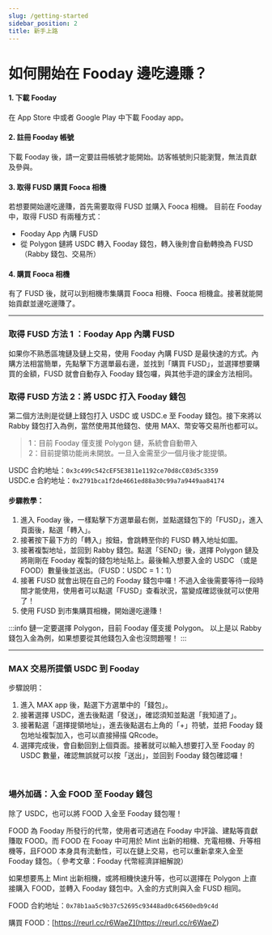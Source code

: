 ```yaml
---
slug: /getting-started
sidebar_position: 2
title: 新手上路
---
```


# 如何開始在 Fooday 邊吃邊賺？

#### 1. 下載 Fooday
在 App Store 中或者 Google Play 中下載 Fooday app。

#### 2. 註冊 Fooday 帳號
下載 Fooday 後，請一定要註冊帳號才能開始。訪客帳號則只能瀏覽，無法貢獻及參與。

#### 3. 取得 FUSD 購買 Fooca 相機
若想要開始邊吃邊賺，首先需要取得 FUSD 並購入 Fooca 相機。
目前在 Fooday 中，取得 FUSD 有兩種方式：
* Fooday App 內購 FUSD
* 從 Polygon 鏈將 USDC 轉入 Fooday 錢包，轉入後則會自動轉換為 FUSD（Rabby 錢包、交易所）

#### 4. 購買 Fooca 相機
有了 FUSD 後，就可以到相機市集購買 Fooca 相機、Fooca 相機盒。接著就能開始貢獻並邊吃邊賺了。

***


### 取得 FUSD 方法 1 ：Fooday App 內購 FUSD
如果你不熟悉區塊鏈及鏈上交易，使用 Fooday 內購 FUSD 是最快速的方式。內購方法相當簡單，先點擊下方選單最右邊，並找到「購買 FUSD」，並選擇想要購買的金額，FUSD 就會自動存入 Fooday 錢包囉，與其他手遊的課金方法相同。

### 取得 FUSD 方法 2：將 USDC 打入 Fooday 錢包
第二個方法則是從鏈上錢包打入 USDC 或 USDC.e 至 Fooday 錢包。接下來將以 Rabby 錢包打入為例，當然使用其他錢包、使用 MAX、幣安等交易所也都可以。

>1：目前 Fooday 僅支援 Polygon 鏈，系統會自動帶入  
>2：目前提領功能尚未開放。一旦入金需至少一個月後才能提領。

USDC 合約地址：`0x3c499c542cEF5E3811e1192ce70d8cC03d5c3359`  
USDC.e 合約地址：`0x2791bca1f2de4661ed88a30c99a7a9449aa84174`

#### 步驟教學：
1. 進入 Fooday 後，一樣點擊下方選單最右側，並點選錢包下的「FUSD」，進入頁面後，點選「轉入」。
2. 接著按下最下方的「轉入」按鈕，會跳轉至你的 FUSD 轉入地址如圖。  
3. 接著複製地址，並回到 Rabby 錢包。點選「SEND」後，選擇 Polygon 鏈及將剛剛在 Fooday 複製的錢包地址貼上。最後輸入想要入金的 USDC （或是 FOOD）數量後並送出。（FUSD：USDC = 1：1）
4. 接著 FUSD 就會出現在自己的 Fooday 錢包中囉！不過入金後需要等待一段時間才能使用，使用者可以點選「FUSD」查看狀況，當變成確認後就可以使用了！  
5. 使用 FUSD 到市集購買相機，開始邊吃邊賺！  

:::info
鏈一定要選擇 Polygon，目前 Fooday 僅支援 Polygon。
以上是以 Rabby 錢包入金為例，如果想要從其他錢包入金也沒問題喔！
:::
  
***

### MAX 交易所提領 USDC 到 Fooday
步驟說明：

1. 進入 MAX app 後，點選下方選單中的「錢包」。
2. 接著選擇 USDC，進去後點選「發送」，確認須知並點選「我知道了」。
3. 接著點選「選擇提領地址」，進去後點選右上角的「+」符號，並把 Fooday 錢包地址複製加入，也可以直接掃描 QRcode。
4. 選擇完成後，會自動回到上個頁面。接著就可以輸入想要打入至 Fooday 的 USDC 數量，確認無誤就可以按「送出」，並回到 Fooday 錢包確認囉！

<br>

### 場外加碼：入金 FOOD 至 Fooday 錢包
除了 USDC，也可以將 FOOD 入金至 Fooday 錢包喔！

FOOD 為 Fooday 所發行的代幣，使用者可透過在 Fooday 中評論、建點等貢獻賺取 FOOD。而 FOOD 在 Fooay 中可用於 Mint 出新的相機、充電相機、升等相機等，且FOOD 本身具有流動性，可以在鏈上交易，也可以重新拿來入金至 Fooday 錢包。（ 參考文章：Fooday 代幣經濟詳細解說）

如果想要馬上 Mint 出新相機，或將相機快速升等，也可以選擇在 Polygon 上直接購入 FOOD，並轉入 Fooday 錢包中。入金的方式則與入金 FUSD 相同。

FOOD 合約地址：`0x78b1aa5c9b37c52695c93448ad0c64560edb9c4d`

購買 FOOD：[https://reurl.cc/r6WaeZ](<https://reurl.cc/r6WaeZ>)
